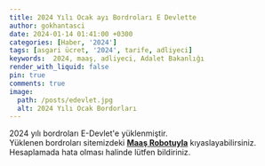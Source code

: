 ```yaml
---
title: 2024 Yılı Ocak ayı Bordroları E Devlette
author: gokhantasci
date: 2024-01-14 01:41:00 +0300
categories: [Haber, '2024']
tags: [asgari ücret, '2024', tarife, adliyeci]
keywords:  2024, maaş, adliyeci, Adalet Bakanlığı
render_with_liquid: false
pin: true
comments: true
image:
  path: /posts/edevlet.jpg
  alt: 2024 Yılı Ocak Bordorları
---
```


2024 yılı bordroları E-Devlet'e yüklenmiştir. 
<br>Yüklenen bordroları sitemizdeki  [**Maaş Robotuyla**](https://adliyeci.com.tr/maasyeni/) kıyaslayabilirsiniz. 
<br>Hesaplamada hata olması halinde lütfen bildiriniz.
